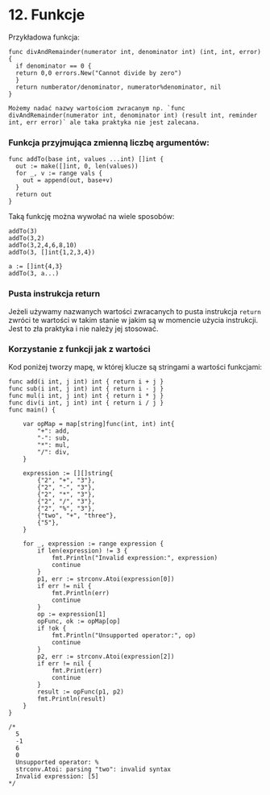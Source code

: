 # 12. Funkcje

Przykładowa funkcja:
```
func divAndRemainder(numerator int, denominator int) (int, int, error) {
  if denominator == 0 {
  return 0,0 errors.New("Cannot divide by zero")
  }
  return numberator/denominator, numerator%denominator, nil
}

Możemy nadać nazwy wartościom zwracanym np. `func divAndRemainder(numerator int, denominator int) (result int, reminder int, err error)` ale taka praktyka nie jest zalecana.
```

### Funkcja przyjmująca zmienną liczbę argumentów:
```
func addTo(base int, values ...int) []int {
  out := make([]int, 0, len(values)) 
  for _, v := range vals {
    out = append(out, base+v)
  }
  return out
}
```

Taką funkcję można wywołać na wiele sposobów:
```
addTo(3)
addTo(3,2)
addTo(3,2,4,6,8,10)
addTo(3, []int{1,2,3,4})

a := []int{4,3}
addTo(3, a...)
```

### Pusta instrukcja return

Jeżeli używamy nazwanych wartości zwracanych to pusta instrukcja `return` zwróci te wartości w takim stanie w jakim są w momencie użycia instrukcji. Jest to zła praktyka i nie należy jej stosować.

### Korzystanie z funkcji jak z wartości

Kod poniżej tworzy mapę, w której klucze są stringami a wartości funkcjami:

```
func add(i int, j int) int { return i + j }
func sub(i int, j int) int { return i - j }
func mul(i int, j int) int { return i * j }
func div(i int, j int) int { return i / j }
func main() {

	var opMap = map[string]func(int, int) int{
		"+": add,
		"-": sub,
		"*": mul,
		"/": div,
	}

	expression := [][]string{
		{"2", "+", "3"},
		{"2", "-", "3"},
		{"2", "*", "3"},
		{"2", "/", "3"},
		{"2", "%", "3"},
		{"two", "+", "three"},
		{"5"},
	}

	for _, expression := range expression {
		if len(expression) != 3 {
			fmt.Println("Invalid expression:", expression)
			continue
		}
		p1, err := strconv.Atoi(expression[0])
		if err != nil {
			fmt.Println(err)
			continue
		}
		op := expression[1]
		opFunc, ok := opMap[op]
		if !ok {
			fmt.Println("Unsupported operator:", op)
			continue
		}
		p2, err := strconv.Atoi(expression[2])
		if err != nil {
			fmt.Print(err)
			continue
		}
		result := opFunc(p1, p2)
		fmt.Println(result)
	}
}

/*
  5
  -1                                         
  6                                          
  0                                          
  Unsupported operator: %                    
  strconv.Atoi: parsing "two": invalid syntax
  Invalid expression: [5] 
*/
```

